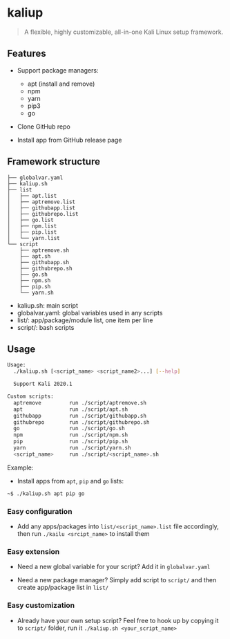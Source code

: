 kaliup
======

> A flexible, highly customizable, all-in-one Kali Linux setup framework.

## Features

- Support package managers:
    - apt (install and remove)
    - npm
    - yarn
    - pip3
    - go

- Clone GitHub repo

- Install app from GitHub release page

## Framework structure

```
├── globalvar.yaml
├── kaliup.sh
├── list
│   ├── apt.list
│   ├── aptremove.list
│   ├── githubapp.list
│   ├── githubrepo.list
│   ├── go.list
│   ├── npm.list
│   ├── pip.list
│   └── yarn.list
└── script
    ├── aptremove.sh
    ├── apt.sh
    ├── githubapp.sh
    ├── githubrepo.sh
    ├── go.sh
    ├── npm.sh
    ├── pip.sh
    └── yarn.sh
```

- kaliup.sh: main script
- globalvar.yaml: global variables used in any scripts
- list/: app/package/module list, one item per line
- script/: bash scripts

## Usage

```bash
Usage:
  ./kaliup.sh [<script_name> <script_name2>...] [--help]

  Support Kali 2020.1

Custom scripts:
  aptremove         run ./script/aptremove.sh
  apt               run ./script/apt.sh
  githubapp         run ./script/githubapp.sh
  githubrepo        run ./script/githubrepo.sh
  go                run ./script/go.sh
  npm               run ./script/npm.sh
  pip               run ./script/pip.sh
  yarn              run ./script/yarn.sh
  <script_name>     run ./script/<script_name>.sh
```

Example:

- Install apps from `apt`, `pip` and `go` lists:

```bash
~$ ./kaliup.sh apt pip go
```

### Easy configuration

- Add any apps/packages into `list/<script_name>.list` file accordingly, then run `./kailu <srcipt_name>` to install them

### Easy extension

- Need a new global variable for your script? Add it in `globalvar.yaml`

- Need a new package manager? Simply add script to `script/` and then create app/package list in `list/`

### Easy customization

- Already have your own setup script? Feel free to hook up by copying it to `script/` folder, run it `./kaliup.sh <your_script_name>`
